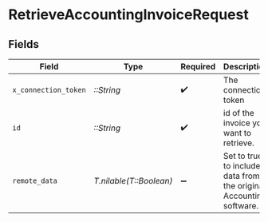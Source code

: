 # RetrieveAccountingInvoiceRequest


## Fields

| Field                                                              | Type                                                               | Required                                                           | Description                                                        | Example                                                            |
| ------------------------------------------------------------------ | ------------------------------------------------------------------ | ------------------------------------------------------------------ | ------------------------------------------------------------------ | ------------------------------------------------------------------ |
| `x_connection_token`                                               | *::String*                                                         | :heavy_check_mark:                                                 | The connection token                                               |                                                                    |
| `id`                                                               | *::String*                                                         | :heavy_check_mark:                                                 | id of the invoice you want to retrieve.                            | 801f9ede-c698-4e66-a7fc-48d19eebaa4f                               |
| `remote_data`                                                      | *T.nilable(T::Boolean)*                                            | :heavy_minus_sign:                                                 | Set to true to include data from the original Accounting software. | false                                                              |